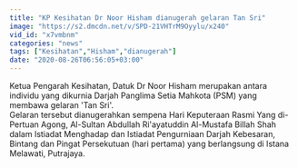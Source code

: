 ```yaml
---
title: "KP Kesihatan Dr Noor Hisham dianugerah gelaran Tan Sri"
image: "https://s2.dmcdn.net/v/SPD-21VHTrM9Oyylu/x240"
vid_id: "x7vmbnm"
categories: "news"
tags: ["Kesihatan","Hisham","dianugerah"]
date: "2020-08-26T06:56:05+03:00"
---
```

Ketua Pengarah Kesihatan, Datuk Dr Noor Hisham merupakan antara individu yang dikurnia Darjah Panglima Setia Mahkota (PSM) yang membawa gelaran 'Tan Sri'.   <br>Gelaran tersebut dianugerahkan sempena Hari Keputeraan Rasmi Yang di-Pertuan Agong, Al-Sultan Abdullah Ri'ayatuddin Al-Mustafa Billah Shah dalam Istiadat Menghadap dan Istiadat Pengurniaan Darjah Kebesaran, Bintang dan Pingat Persekutuan (hari pertama) yang berlangsung di Istana Melawati, Putrajaya.
